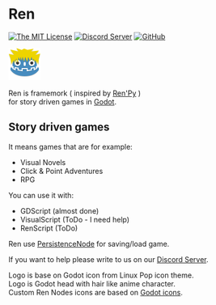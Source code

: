 # Ren

[![The MIT License](https://img.shields.io/badge/license-MIT-orange.svg?style=flat-square)](http://opensource.org/licenses/MIT) [![Discord Server](https://img.shields.io/badge/Discord-Active-lightgrey.svg)](https://discord.gg/K9gvjdg) [![GitHub](https://img.shields.io/badge/issues-4-brightgreen.svg?style=flat-square)](https://github.com/jeremi360/Ren/issues)

![Logo](window_icon.png)

Ren is framemork ( inspired by [Ren'Py](https://www.renpy.org) )
<br/> for story driven games in [Godot](https://godotengine.org).

## Story driven games

It means games that are for example:

- Visual Novels
- Click & Point Adventures
- RPG

You can use it with:
- GDScript (almost done)
- VisualScript (ToDo - I need help)
- RenScript (ToDo)

Ren use [PersistenceNode](https://github.com/MatiasVME/Persistence) for saving/load game.

If you want to help please write to us on our [Discord Server](https://discord.gg/vYm39zu).

Logo is base on Godot icon from Linux Pop icon theme.<br/>
Logo is Godot head with hair like anime character.<br/>
Custom Ren Nodes icons are based on [Godot icons](https://github.com/godotengine/godot-design/tree/master/engine/icons/optimized).

